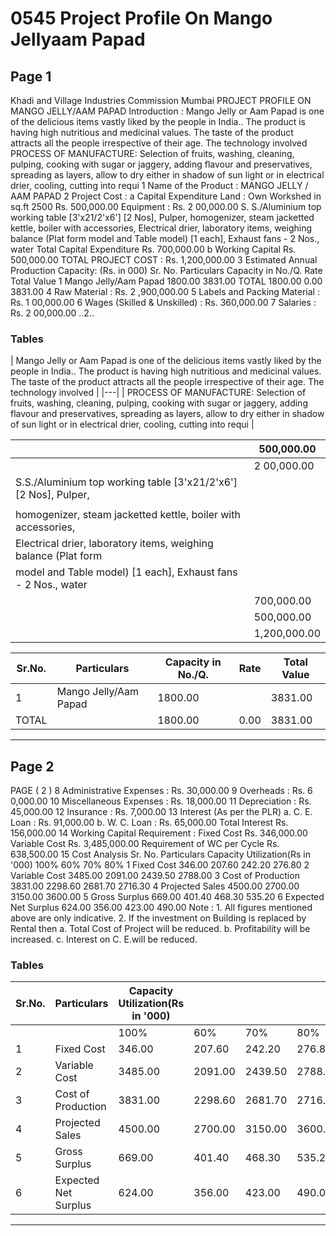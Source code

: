 # 0545 Project Profile On Mango Jellyaam Papad

## Page 1

Khadi and Village Industries Commission Mumbai PROJECT PROFILE ON MANGO JELLY/AAM PAPAD Introduction : Mango Jelly or Aam Papad is one of the delicious items vastly liked by the people in India.. The product is having high nutritious and medicinal values. The taste of the product attracts all the people irrespective of their age. The technology involved PROCESS OF MANUFACTURE: Selection of fruits, washing, cleaning, pulping, cooking with sugar or jaggery, adding flavour and preservatives, spreading as layers, allow to dry either in shadow of sun light or in electrical drier, cooling, cutting into requi 1 Name of the Product : MANGO JELLY / AAM PAPAD 2 Project Cost : a Capital Expenditure Land : Own Workshed in sq.ft 2500 Rs. 500,000.00 Equipment : Rs. 2 00,000.00 S. S./Aluminium top working table [3'x21/2'x6'] [2 Nos], Pulper, homogenizer, steam jacketted kettle, boiler with accessories, Electrical drier, laboratory items, weighing balance (Plat form model and Table model) [1 each], Exhaust fans - 2 Nos., water Total Capital Expenditure Rs. 700,000.00 b Working Capital Rs. 500,000.00 TOTAL PROJECT COST : Rs. 1,200,000.00 3 Estimated Annual Production Capacity: (Rs. in 000) Sr. No. Particulars Capacity in No./Q. Rate Total Value 1 Mango Jelly/Aam Papad 1800.00 3831.00 TOTAL 1800.00 0.00 3831.00 4 Raw Material : Rs. 2 ,900,000.00 5 Labels and Packing Material : Rs. 1 00,000.00 6 Wages (Skilled & Unskilled) : Rs. 360,000.00 7 Salaries : Rs. 2 00,000.00 ..2..

### Tables

| Mango Jelly or Aam Papad is one of the delicious items vastly liked by the people in India.. The
product is having high nutritious and medicinal values. The taste of the product attracts all the
people irrespective of their age. The technology involved |
|---|
| PROCESS OF MANUFACTURE: Selection of fruits, washing, cleaning, pulping, cooking with sugar
or jaggery, adding flavour and preservatives, spreading as layers, allow to dry either in shadow of
sun light or in electrical drier, cooling, cutting into requi |

|  | 500,000.00 |
|---|---|
|  | 2 00,000.00 |
| S.S./Aluminium top working table [3'x21/2'x6'] [2 Nos], Pulper, |  |
|  |  |
| homogenizer, steam jacketted kettle, boiler with accessories, |  |
| Electrical drier, laboratory items, weighing balance (Plat form
model and Table model) [1 each], Exhaust fans - 2 Nos., water |  |
|  | 700,000.00 |
|  | 500,000.00 |
|  | 1,200,000.00 |

| Sr.No. | Particulars | Capacity in No./Q. | Rate | Total Value |
|---|---|---|---|---|
| 1 | Mango Jelly/Aam Papad | 1800.00 |  | 3831.00 |
| TOTAL |  | 1800.00 | 0.00 | 3831.00 |

---

## Page 2

PAGE ( 2 ) 8 Administrative Expenses : Rs. 30,000.00 9 Overheads : Rs. 6 0,000.00 10 Miscellaneous Expenses : Rs. 18,000.00 11 Depreciation : Rs. 45,000.00 12 Insurance : Rs. 7,000.00 13 Interest (As per the PLR) a. C. E. Loan : Rs. 91,000.00 b. W. C. Loan : Rs. 65,000.00 Total Interest Rs. 156,000.00 14 Working Capital Requirement : Fixed Cost Rs. 346,000.00 Variable Cost Rs. 3,485,000.00 Requirement of WC per Cycle Rs. 638,500.00 15 Cost Analysis Sr. No. Particulars Capacity Utilization(Rs in '000) 100% 60% 70% 80% 1 Fixed Cost 346.00 207.60 242.20 276.80 2 Variable Cost 3485.00 2091.00 2439.50 2788.00 3 Cost of Production 3831.00 2298.60 2681.70 2716.30 4 Projected Sales 4500.00 2700.00 3150.00 3600.00 5 Gross Surplus 669.00 401.40 468.30 535.20 6 Expected Net Surplus 624.00 356.00 423.00 490.00 Note : 1. All figures mentioned above are only indicative. 2. If the investment on Building is replaced by Rental then a. Total Cost of Project will be reduced. b. Profitability will be increased. c. Interest on C. E.will be reduced.

### Tables

| Sr.No. | Particulars | Capacity Utilization(Rs in '000) |  |  |  |
|---|---|---|---|---|---|
|  |  | 100% | 60% | 70% | 80% |
| 1 | Fixed Cost | 346.00 | 207.60 | 242.20 | 276.80 |
| 2 | Variable Cost | 3485.00 | 2091.00 | 2439.50 | 2788.00 |
| 3 | Cost of Production | 3831.00 | 2298.60 | 2681.70 | 2716.30 |
| 4 | Projected Sales | 4500.00 | 2700.00 | 3150.00 | 3600.00 |
| 5 | Gross Surplus | 669.00 | 401.40 | 468.30 | 535.20 |
| 6 | Expected Net Surplus | 624.00 | 356.00 | 423.00 | 490.00 |

---
